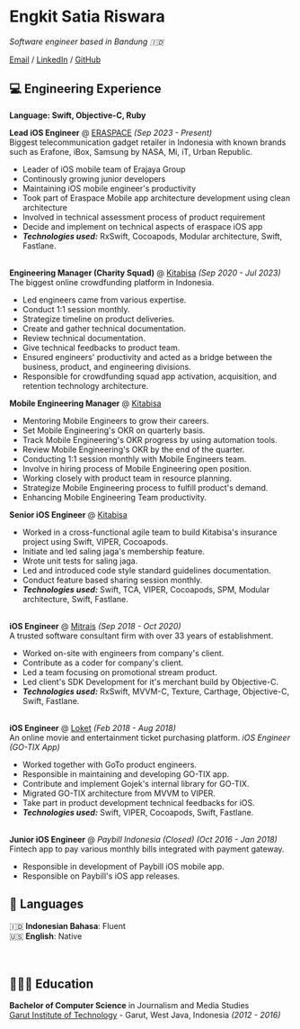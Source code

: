 # Engkit Satia Riswara

_Software engineer based in Bandung 🇮🇩_ <br>

[Email](mailto:engkidsr@gmail.com) / [LinkedIn](https://www.linkedin.com/in/engkit-satia-riswara-11a669131/) / [GitHub](https://github.com/engkid/)

## 💻 Engineering Experience
**Language: Swift, Objective-C, Ruby**

**Lead iOS Engineer** @ [ERASPACE](https://apps.apple.com/id/app/eraspace/id1534301787) _(Sep 2023 - Present)_ <br>
Biggest telecommunication gadget retailer in Indonesia with known brands such as Erafone, iBox, Samsung by NASA, Mi, iT, Urban Republic.
  - Leader of iOS mobile team of Erajaya Group
  - Continously growing junior developers
  - Maintaining iOS mobile engineer's productivity
  - Took part of Eraspace Mobile app architecture development using clean architecture
  - Involved in technical assessment process of product requirement
  - Decide and implement on technical aspects of eraspace iOS app
  - **_Technologies used:_** RxSwift, Cocoapods, Modular architecture, Swift, Fastlane.
<br><br>

**Engineering Manager (Charity Squad)** @ [Kitabisa](https://apps.apple.com/id/app/kitabisa-donasi-zakat-wakaf/id1458307938) _(Sep 2020 - Jul 2023)_ <br>
The biggest online crowdfunding platform in Indonesia.
  - Led engineers came from various expertise.
  - Conduct 1:1 session monthly.
  - Strategize timeline on product deliveries.
  - Create and gather technical documentation.
  - Review technical documentation.
  - Give technical feedbacks to product team.
  - Ensured engineers' productivity and acted as a bridge between the business, product, and engineering divisions.
  - Responsible for crowdfunding squad app activation, acquisition, and retention technology architecture.

  **Mobile Engineering Manager** @ [Kitabisa](https://apps.apple.com/id/app/kitabisa-donasi-zakat-wakaf/id1458307938) <br>
  - Mentoring Mobile Engineers to grow their careers.
  - Set Mobile Engineering's OKR on quarterly basis.
  - Track Mobile Engineering's OKR progress by using automation tools.
  - Review Mobile Engineering's OKR by the end of the quarter.
  - Conducting 1:1 session monthly with Mobile Engineers team.
  - Involve in hiring process of Mobile Engineering open position.
  - Working closely with product team in resource planning.
  - Strategize Mobile Engineering process to fulfill product's demand.
  - Enhancing Mobile Engineering Team productivity.
  
  **Senior iOS Engineer** @ [Kitabisa](https://apps.apple.com/id/app/kitabisa-donasi-zakat-wakaf/id1458307938) <br>
  - Worked in a cross-functional agile team to build Kitabisa's insurance project using Swift, VIPER, Cocoapods.
  - Initiate and led saling jaga's membership feature.
  - Wrote unit tests for saling jaga.
  - Led and introduced code style standard guidelines documentation.
  - Conduct feature based sharing session monthly.
  - **_Technologies used:_** Swift, TCA, VIPER, Cocoapods, SPM, Modular architecture, Swift, Fastlane.
  <br><br>

**iOS Engineer** @ [Mitrais](https://www.mitrais.com/) _(Sep 2018 - Oct 2020)_ <br>
A trusted software consultant firm with over 33 years of establishment.
  - Worked on-site with engineers from company's client.
  - Contribute as a coder for company's client.
  - Led a team focusing on promotional stream product.
  - Led client's SDK Development for it's merchant build by Objective-C.
  - **_Technologies used:_** RxSwift, MVVM-C, Texture, Carthage, Objective-C, Swift, Fastlane.
  <br><br>

**iOS Engineer** @ [Loket](https://apps.apple.com/id/app/loket-x/id6470000434) _(Feb 2018 - Aug 2018)_ <br>
An online movie and entertainment ticket purchasing platform.
_iOS Engineer (GO-TIX App)_
  - Worked together with GoTo product engineers.
  - Responsible in maintaining and developing GO-TIX app.
  - Contribute and implement Gojek's internal library for GO-TIX.
  - Migrated GO-TIX architecture from MVVM to VIPER.
  - Take part in product development technical feedbacks for iOS.
  - **_Technologies used:_** Swift, VIPER, Cocoapods, Swift, Fastlane.
<br><br>
    
**Junior iOS Engineer** @ _Paybill Indonesia (Closed)_ _(Oct 2016 - Jan 2018)_ <br>
Fintech app to pay various monthly bills integrated with payment gateway.
- Responsible in development of Paybill iOS mobile app.
- Responsible on Paybill's iOS app releases.

## 💬 Languages

🇮🇩 **Indonesian Bahasa**: Fluent <br>
🇺🇸 **English**: Native <br>
<br><br>

## 👩🏼‍🎓 Education

**Bachelor of Computer Science** in Journalism and Media Studies<br>
[Garut Institute of Technology](itg.ac.id) - Garut, West Java, Indonesia _(2012 - 2016)_
